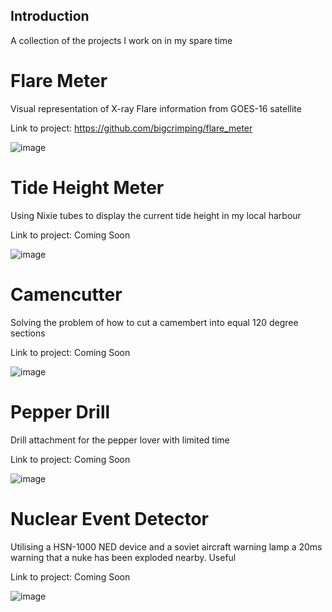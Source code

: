 ## Introduction

A collection of the projects I work on in my spare time

# Flare Meter

Visual representation of X-ray Flare information from GOES-16 satellite

Link to project: https://github.com/bigcrimping/flare_meter

![image](https://user-images.githubusercontent.com/74270551/180198689-856a7521-7ceb-471e-8b40-b6d9c847180a.png)

# Tide Height Meter

Using Nixie tubes to display the current tide height in my local harbour

Link to project: Coming Soon

![image](https://user-images.githubusercontent.com/74270551/180445752-34de3a93-66f6-43ef-ac30-e4371969690e.png)

# Camencutter

Solving the problem of how to cut a camembert into equal 120 degree sections

Link to project: Coming Soon

![image](https://user-images.githubusercontent.com/74270551/180445862-144b700b-9c67-4e25-a4cf-1d568a6edc00.png)

# Pepper Drill

Drill attachment for the pepper lover with limited time

Link to project: Coming Soon

![image](https://user-images.githubusercontent.com/74270551/180445957-b12bb1a3-aec7-4521-8631-f4b6b8f7f7a3.png)

# Nuclear Event Detector

Utilising a HSN-1000 NED device and a soviet aircraft warning lamp a 20ms warning that a nuke has been exploded nearby. Useful

Link to project: Coming Soon

![image](https://user-images.githubusercontent.com/74270551/180602561-18a4e819-66f3-47ea-8e1f-806eeda9c21f.png)
